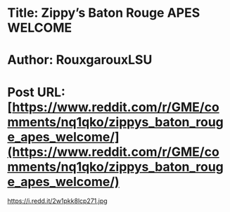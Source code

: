 # Title: Zippy’s Baton Rouge APES WELCOME
# Author: RouxgarouxLSU
# Post URL: [https://www.reddit.com/r/GME/comments/nq1qko/zippys_baton_rouge_apes_welcome/](https://www.reddit.com/r/GME/comments/nq1qko/zippys_baton_rouge_apes_welcome/)


https://i.redd.it/2w1pkk8lcp271.jpg